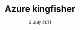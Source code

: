 ---
title: Azure kingfisher
creator: J.J. Harrison
licence: CC BY 3.0
licence-url: https://creativecommons.org/licenses/by/3.0/deed.en
image-url: https://upload.wikimedia.org/wikipedia/commons/7/72/Alcedo_azurea_-_Julatten.jpg
date: 3 July 2011
layout: exhibit
---